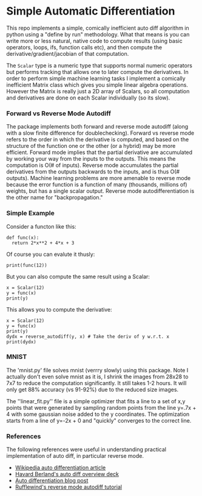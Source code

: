 # Simple Automatic Differentiation

This repo implements a simple, comically inefficient auto diff algorithm in python using a "define by run" methodology.  What that means is you can write more or less natural, native code to compute results (using basic operators, loops, ifs, function calls etc), and then compute the derivative/gradient/jacobian of that computation.

The ``Scalar`` type is a numeric type that supports normal numeric operators but performs tracking that allows one to later compute the derivatives.  In order to perform simple machine learning tasks I implement a comically inefficient Matrix class which gives you simple linear algebra operations.  However the Matrix is really just a 2D array of Scalars, so all computation and derivatives are done on each Scalar individually (so its slow).

### Forward vs Reverse Mode Autodiff

The package implements both forward and reverse mode autodiff (along with a slow finite difference for doublechecking).  Forward vs reverse mode refers to the order in which the derivative is computed, and based on the structure of the function one or the other (or a hybrid) may be more efficient.  Forward mode implies that the partial derivative are accumulated by working your way from the inputs to the outputs.  This means the computation is O(# of inputs).  Reverse mode accumulates the partial derivatives from the outputs backwards to the inputs, and is thus O(# outputs).  Machine learning problems are more amenable to reverse mode because the error function is a function of many (thousands, millions of) weights, but has a single scalar output.  Reverse mode autodifferentiation is the other name for "backpropagation."

### Simple Example

Consider a functon like this:

    def func(x):
      return 2*x**2 + 4*x + 3

Of course you can evalute it thusly:

    print(func(12))

But you can also compute the same result using a Scalar:

    x = Scalar(12)
    y = func(x)
    print(y)

This allows you to compute the derivative:

    x = Scalar(12)
	y = func(x)
	print(y)
	dydx = reverse_autodiff(y, x) # Take the deriv of y w.r.t. x
	print(dydx)

### MNIST

The 'mnist.py' file solves mnist (verrry slowly) using this package.  Note I actually don't even solve mnist as it is, I shrink the images from 28x28 to 7x7 to reduce the computation significantly.  It still takes 1-2 hours.  It will only get 88% accuracy (vs 91-92%) due to the reduced size images.

The ''linear_fit.py'' file is a simple optimizer that fits a line to a set of x,y points that were generated by sampling random points from the line y=.7x + 4 with some gaussian noise added to the y coordinates.  The optimization starts from a line of y=-2x + 0 and "quickly" converges to the correct line.

### References

The following references were useful in understanding practical implementation of auto diff, in particular reverse mode.

* [Wikipedia auto differentiation article](https://en.wikipedia.org/wiki/Automatic_differentiation)
* [Havard Berland's auto diff overview deck](http://www.robots.ox.ac.uk/~tvg/publications/talks/autodiff.pdf)
* [Auto differentiation blog post](http://www.columbia.edu/~ahd2125/post/2015/12/5/)
* [Rufflewind's reverse mode autodiff tutorial](https://rufflewind.com/2016-12-30/reverse-mode-automatic-differentiation)
